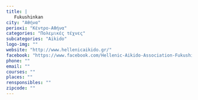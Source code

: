 ```yaml
---
title: |
   Fukushinkan
city: "Αθήνα"
perioxi: "Κέντρο-Αθήνα"
categories: "Πολεμικές τέχνες"
subcategories: "Aikido"
logo-img: ""
website: "http://www.hellenicaikido.gr/"
facebook: "https://www.facebook.com/Hellenic-Aikido-Association-Fukushinkan-Dojo-official-Athens-Greece-268826066481640/"
phone: ""
email: ""
courses: ""
places: ""
rensponsibles: ""
zipcode: ""
---
```





